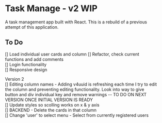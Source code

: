 # Task Manage - v2 WIP

A task management app built with React. This is a rebuild of a previous attempt of this application.  

## To Do 
[] Load individual user cards and column
[] Refactor, check current functions and add comments   
[] Login functionality  
[] Responsive design  

Version 2  
[] Editing column names - Adding v4uuid is refreshing each time I try to edit the column and preventing editing functionality. Look into way to give button and div individual key and remove warnings -- TO DO ON NEXT VERSION ONCE INITIAL VERSION IS READY  
[] Update styles so scolling works on x & y axis  
[] BACKEND - Delete the cards in that column  
[] Change 'user' to select menu - Select from currently registered users  